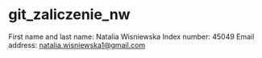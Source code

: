 # git_zaliczenie_nw
First name and last name: Natalia Wisniewska
Index number: 45049
Email address: natalia.wisniewska1@gmail.com